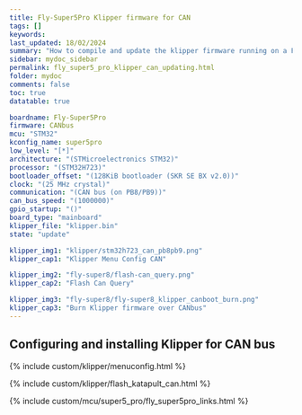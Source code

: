 ```yaml
---
title: Fly-Super5Pro Klipper firmware for CAN
tags: []
keywords: 
last_updated: 18/02/2024
summary: "How to compile and update the klipper firmware running on a Fly-Super5Pro for CAN"
sidebar: mydoc_sidebar
permalink: fly_super5_pro_klipper_can_updating.html
folder: mydoc
comments: false
toc: true
datatable: true

boardname: Fly-Super5Pro
firmware: CANbus
mcu: "STM32"
kconfig_name: super5pro
low_level: "[*]"
architecture: "(STMicroelectronics STM32)"
processor: "(STM32H723)"
bootloader_offset: "(128KiB bootloader (SKR SE BX v2.0))"
clock: "(25 MHz crystal)"
communication: "(CAN bus (on PB8/PB9))"
can_bus_speed: "(1000000)"
gpio_startup: "()"
board_type: "mainboard"
klipper_file: "klipper.bin"
state: "update"

klipper_img1: "klipper/stm32h723_can_pb8pb9.png"
klipper_cap1: "Klipper Menu Config CAN"

klipper_img2: "fly-super8/flash-can_query.png"
klipper_cap2: "Flash Can Query"

klipper_img3: "fly-super8/fly-super8_klipper_canboot_burn.png"
klipper_cap3: "Burn Klipper firmware over CANbus"
---
```


## Configuring and installing Klipper for CAN bus

{% include custom/klipper/menuconfig.html %}

{% include custom/klipper/flash_katapult_can.html %}

{% include custom/mcu/super5_pro/fly_super5pro_links.html %}

